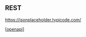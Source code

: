 
REST
----
https://jsonplaceholder.typicode.com/

[[openapi]]

[//begin]: # "Autogenerated link references for markdown compatibility"
[openapi]: openapi.md "OpenAPI"
[//end]: # "Autogenerated link references"